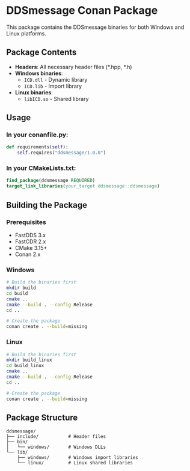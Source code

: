 # DDSmessage Conan Package

This package contains the DDSmessage binaries for both Windows and Linux platforms.

## Package Contents

- **Headers**: All necessary header files (*.hpp, *.h)
- **Windows binaries**: 
  - `ICD.dll` - Dynamic library
  - `ICD.lib` - Import library
- **Linux binaries**: 
  - `libICD.so` - Shared library

## Usage

### In your conanfile.py:
```python
def requirements(self):
    self.requires("ddsmessage/1.0.0")
```

### In your CMakeLists.txt:
```cmake
find_package(ddsmessage REQUIRED)
target_link_libraries(your_target ddsmessage::ddsmessage)
```

## Building the Package

### Prerequisites
- FastDDS 3.x
- FastCDR 2.x
- CMake 3.15+
- Conan 2.x

### Windows
```bash
# Build the binaries first
mkdir build
cd build
cmake .. 
cmake --build . --config Release
cd ..

# Create the package
conan create . --build=missing
```

### Linux
```bash
# Build the binaries first
mkdir build_linux
cd build_linux
cmake .. 
cmake --build . --config Release
cd ..

# Create the package
conan create . --build=missing
```

## Package Structure

```
ddsmessage/
├── include/           # Header files
├── bin/
│   └── windows/       # Windows DLLs
└── lib/
    ├── windows/       # Windows import libraries
    └── linux/         # Linux shared libraries
```
